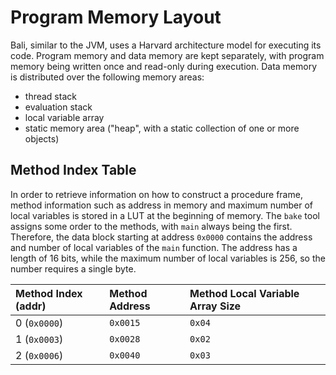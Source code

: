# Program Memory Layout

Bali, similar to the JVM, uses a Harvard architecture model for executing its code.
Program memory and data memory are kept separately, with program memory being written once and read-only during execution.
Data memory is distributed over the following memory areas:

- thread stack
- evaluation stack
- local variable array
- static memory area ("heap", with a static collection of one or more objects)

## Method Index Table

In order to retrieve information on how to construct a procedure frame,
method information such as address in memory and maximum number of local variables is stored in a LUT at the beginning of memory.
The `bake` tool assigns some order to the methods, with `main` always being the first.
Therefore, the data block starting at address `0x0000` contains the address and number of local variables of the `main` function.
The address has a length of 16 bits, while the maximum number of local variables is 256, so the number requires a single byte.

| Method Index (addr) | Method Address | Method Local Variable Array Size |
|:--------------------|:---------------|:---------------------------------|
| 0 (`0x0000`)        | `0x0015`       | `0x04`                           |
| 1 (`0x0003`)        | `0x0028`       | `0x02`                           |
| 2 (`0x0006`)        | `0x0040`       | `0x03`                           |
